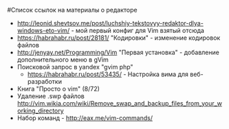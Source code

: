 #Cписок ссылок на материалы о редакторе

 - http://leonid.shevtsov.me/post/luchshiy-tekstovyy-redaktor-dlya-windows-eto-vim/ - мой первый конфиг для Vim взятый отсюда
 - https://habrahabr.ru/post/28181/ "Кодировки" - изменение кодировок файлов
 - http://jenyay.net/Programming/Vim "Первая установка" - добавление дополнительного меню в gVim
 - Поисковой запрос в yandex "gvim php"
	- https://habrahabr.ru/post/53435/ - Настройка вима для веб-разработки
 - Книга "Просто о vim" (8/72)
 - Удаление .swp файлов http://vim.wikia.com/wiki/Remove_swap_and_backup_files_from_your_working_directory
 - Набор команд - http://eax.me/vim-commands/
